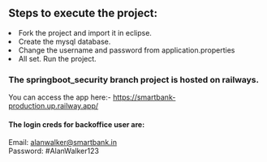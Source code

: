 ## Steps to execute the project:
<li> Fork the project and import it in eclipse.
<li> Create the mysql database.
<li> Change the username and password from application.properties
<li> All set. Run the project.

### The springboot_security branch project is hosted on railways.
You can access the app here:- https://smartbank-production.up.railway.app/<br>
#### The login creds for backoffice user are:
  Email: alanwalker@smartbank.in<br>
  Password: #AlanWalker123
